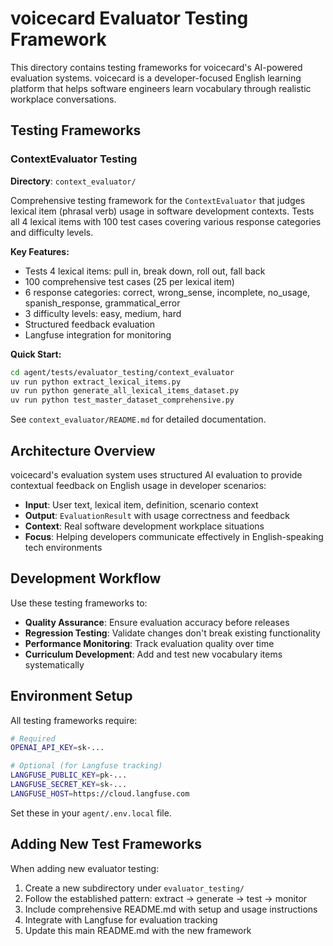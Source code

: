 # voicecard Evaluator Testing Framework

This directory contains testing frameworks for voicecard's AI-powered evaluation systems. voicecard is a developer-focused English learning platform that helps software engineers learn vocabulary through realistic workplace conversations.

## Testing Frameworks

### ContextEvaluator Testing
**Directory**: `context_evaluator/`

Comprehensive testing framework for the `ContextEvaluator` that judges lexical item (phrasal verb) usage in software development contexts. Tests all 4 lexical items with 100 test cases covering various response categories and difficulty levels.

**Key Features:**
- Tests 4 lexical items: pull in, break down, roll out, fall back
- 100 comprehensive test cases (25 per lexical item)
- 6 response categories: correct, wrong_sense, incomplete, no_usage, spanish_response, grammatical_error
- 3 difficulty levels: easy, medium, hard
- Structured feedback evaluation
- Langfuse integration for monitoring

**Quick Start:**
```bash
cd agent/tests/evaluator_testing/context_evaluator
uv run python extract_lexical_items.py
uv run python generate_all_lexical_items_dataset.py
uv run python test_master_dataset_comprehensive.py
```

See `context_evaluator/README.md` for detailed documentation.

## Architecture Overview

voicecard's evaluation system uses structured AI evaluation to provide contextual feedback on English usage in developer scenarios:

- **Input**: User text, lexical item, definition, scenario context
- **Output**: `EvaluationResult` with usage correctness and feedback
- **Context**: Real software development workplace situations
- **Focus**: Helping developers communicate effectively in English-speaking tech environments

## Development Workflow

Use these testing frameworks to:
- **Quality Assurance**: Ensure evaluation accuracy before releases
- **Regression Testing**: Validate changes don't break existing functionality  
- **Performance Monitoring**: Track evaluation quality over time
- **Curriculum Development**: Add and test new vocabulary items systematically

## Environment Setup

All testing frameworks require:

```bash
# Required
OPENAI_API_KEY=sk-...

# Optional (for Langfuse tracking)
LANGFUSE_PUBLIC_KEY=pk-...
LANGFUSE_SECRET_KEY=sk-...
LANGFUSE_HOST=https://cloud.langfuse.com
```

Set these in your `agent/.env.local` file.

## Adding New Test Frameworks

When adding new evaluator testing:

1. Create a new subdirectory under `evaluator_testing/`
2. Follow the established pattern: extract → generate → test → monitor
3. Include comprehensive README.md with setup and usage instructions
4. Integrate with Langfuse for evaluation tracking
5. Update this main README.md with the new framework